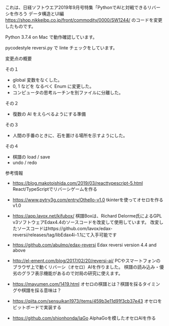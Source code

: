 
これは、日経ソフトウエア2019年9月号特集「PythonでAIと対戦できるリバーシを作ろう データ構造とUI編
https://shop.nikkeibp.co.jp/front/commodity/0000/SW1244/
のコードを変更したものです。  

Python 3.7.4 on Mac で動作確認しています。  

pycodestyle reversi.py で linte チェックをしています。  

変更点の概要

その１
- global 変数をなくした。
- 0, 1 などを なるべく Enum に変更した。
- コンピュータの思考ルーチンを別ファイルに分離した。

その２
- 復数の AI をえらべるようにする準備
  
その３
- 人間の手番のときに、石を置ける場所を示すようにした。

その４
- 棋譜の load / save
- undo / redo

参考情報
- https://blog.makotoishida.com/2019/03/reacttypescript-5.html
  React/TypeScriptでリバーシゲームを作る

- https://www.pytry3g.com/entry/Othello-v1.0
  tkinterを使ってオセロを作る v1.0

- https://app.lavox.net/kifubox/
  棋譜Boxは、Richard Delorme氏によるGPL v3ソフトウェアEdax4.4のソースコードを改変して使用しています。
  改変したソースコードはhttps://github.com/lavox/edax-reversi/releases/tag/libEdax4i-1.1にて入手可能です

- https://github.com/abulmo/edax-reversi
  Edax reversi version 4.4 and above

- http://el-ement.com/blog/2017/02/20/reversi-ai/
  PCやスマートフォンのブラウザ上で動くリバーシ（オセロ）AIを作りました。
  棋譜の読み込み・優劣のグラフ表示機能があるので対局の研究に使えます。

- https://mayumen.com/1419.html
  オセロの棋譜とは？棋譜を採るタイミングや棋譜を採る意味は？

- https://qiita.com/sensuikan1973/items/459b3e11d91f3cb37e43
  オセロをビットボードで実装する

- https://github.com/shionhonda/IaGo
  AlphaGoを模したオセロAIを作る
